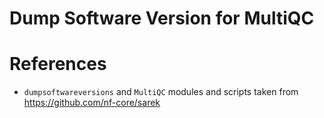 # Dump Software Version for MultiQC

# References

- `dumpsoftwareversions` and `MultiQC` modules and scripts taken from https://github.com/nf-core/sarek